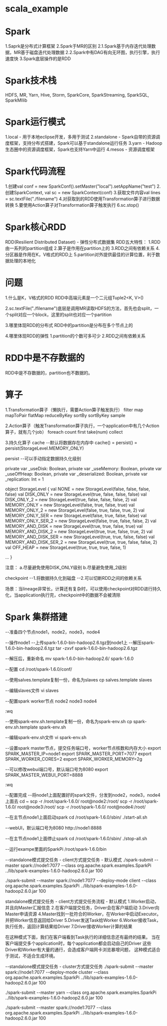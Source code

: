 # scala_example

# Spark
1.Saprk是分布式计算框架
2.Spark于MR的区别
2.1.Spark基于内存迭代处理数据，MR基于磁盘迭代处理数据
2.2.Spark中有DAG有向无环图，执行引擎，执行速度快
3.Spark底层操作的是RDD

# Spark技术栈
HDFS, MR, Yarn, Hive, Storm, SparkCore, SparkStreaming, SparkSQL, SparkMIlib

# Spark运行模式
1.local - 用于本地eclipse开发，多用于测试
2.standalone - Spark自带的资源调度框架，支持分布式搭建，Spark可以基于standalone运行任务
3.yarn - Hadoop生态圈中的资源调度框架，Spark也支持Yarn中运行
4.mesos - 资源调度框架

# Spark代码流程
1.创建val conf = new SparkConf().setMaster("local").setAppName("test")
2.创建SparkContext, val sc = new SparkContext(conf)
3.获取文件内容val lines = sc.textFile("./filename")
4.对获取到的RDD使用Transformation算子进行数据转换
5.要使用Action算子对Transformation算子触发执行
6.sc.stop()

# Spark核心RDD
RDD(Resilient Distributed Dataset) - 弹性分布式数据集
RDD五大特性：
1.RDD由一系列的partition组成
2.算子是作用在partition上的
3.RDD之间有依赖关系
4.分区器是作用在K，V格式的RDD上
5.partition对外提供最佳的计算位置，利于数据处理的本地化


# 问题
1.什么是K，V格式的RDD
RDD中高端元素是一个二元组Tuple2<K, V>()

2.sc.textFile("./filename")底层是调用MR读取HDFS的方法，首先也会split，一个split对应一个block，这里的split也对应一个partition

3.哪里体现RDD的分布式
RDD中的partition是分布在多个节点上的

4.哪里体现RDD的弹性
1.partition的个数可多可少
2.RDD之间有依赖关系

# RDD中是不存数据的
RDD中是不存数据的，partition也不数据的。

# 算子
1.Transformation算子（懒执行，需要Action算子触发执行）
filter
map
mapToPair
flatMap
reduceByKey
sortBy
sortByKey
sample

2.Action算子（触发Transformation算子执行，一个application中有几个Action算子，就有几个job）
foreach
count
first
take(num)
collect

3.持久化算子
cache 
--默认将数据存在内存中 cache() = persist() = persist(StorageLevel.MEMORY_ONLY)

persist
--可以手动指定数据持久化级别

private var _useDisk: Boolean,
private var _useMemory: Boolean,
private var _useOffHeap: Boolean,
private var _deserialized: Boolean,
private var _replication: Int = 1

object StorageLevel {
val NONE = new StorageLevel(false, false, false, false)
val DISK_ONLY = new StorageLevel(true, false, false, false)
val DISK_ONLY_2 = new StorageLevel(true, false, false, false, 2)
val MEMORY_ONLY = new StorageLevel(false, true, false, true)
val MEMORY_ONLY_2 = new StorageLevel(false, true, false, true, 2)
val MEMORY_ONLY_SER = new StorageLevel(false, true, false, false)
val MEMORY_ONLY_SER_2 = new StorageLevel(false, true, false, false, 2)
val MEMORY_AND_DISK = new StorageLevel(true, true, false, true)
val MEMORY_AND_DISK_2 = new StorageLevel(true, true, false, true, 2)
val MEMORY_AND_DISK_SER = new StorageLevel(true, true, false, false)
val MEMORY_AND_DISK_SER_2 = new StorageLevel(true, true, false, false, 2)
val OFF_HEAP = new StorageLevel(true, true, true, false, 1)

...
}

注意：
a.尽量避免使用DISK_ONLY级别
b.尽量避免使用_2级别


checkpoint
--1.将数据持久化到磁盘
--2.可以切断RDD之间的依赖关系

场景：当lineage非常长，计算还有复杂时，可以使用checkpoint对RDD进行持久化，当application执行完，checkpoint中的数据不会被清除



# Spark 集群搭建
--准备四个节点node1，node2，node3，node4

--操作node1
--上传spark-1.6.0-bin-hadoop2.6.tgz到node1上
--解压spark-1.6.0-bin-hadoop2.6.tgz
tar -zxvf spark-1.6.0-bin-hadoop2.6.tgz

--解压后，重新命名
mv  spark-1.6.0-bin-hadoop2.6/ spark-1.6.0

--配置
cd /root/spark-1.6.0/conf/

--使用salves.template复制一份，命名为slaves
cp salves.template slaves


--编辑slaves文件
vi slaves


--配置spark worker节点
node2
node3
node4

:wq


--使用spark-env.sh.template复制一份，命名为spark-env.sh
cp spark-env.sh.template spark-env.sh

--编辑spark-env.sh文件
vi spark-env.sh

--设置spark master节点，提交任务端口号，worker节点核数和内存大小
export SPARK_MASTER_IP=node1
export SPARK_MASTER_PORT=7077
export SPARK_WORKER_CORES=2
export SPARK_WORKER_MEMORY=2g

--可以修改webui端口号，默认端口号为8080
export SPARK_MASTER_WEBUI_PORT=8888


:wq


--配置完成
--将node1上面配置好的spark文件，分发到node2，node3，node4上面去
cd ~
scp -r /root/spark-1.6.0/ root@node2:/root/
scp -r /root/spark-1.6.0/ root@node3:/root/ 
scp -r /root/spark-1.6.0/ root@node4:/root/



--在主节点node1上面启动spark
cd /root/spark-1.6.0/sbin/
./start-all.sh

--webUI，默认端口号为8080
http://node1:8888


--在主节点node1上面停止spark
cd /root/spark-1.6.0/sbin/
./stop-all.sh




--运行exampe里面的SparkPi
/root/spark-1.6.0/bin

--standalone模式提交任务 - client方式提交任务 - 默认模式
./spark-submit --master spark://node1:7077 --class org.apache.spark.examples.SparkPi ../lib/spark-examples-1.6.0-hadoop2.6.0.jar 100

./spark-submit --master spark://node1:7077 --deploy-mode client --class org.apache.spark.examples.SparkPi ../lib/spark-examples-1.6.0-hadoop2.6.0.jar 100


standalone模式提交任务 - client方式提交任务流程 - 默认模式
1.Worker启动，并且向Master汇报信息
2.在客户端提交任务，Driver会在客户端启动
3.Driver向Master申请资源
4.Master找到一批符合的Worker，在Worker中启动Executor。并把Worker信息返回给Driver
5.Driver发送Task给Worker
6.Worker接收Task，执行任务，返回计算结果给Driver
7.Driver接收Worker计算的结果

在这种模式下面，我们在客户端看到Task执行的详细信息还有最终的结果。
当在客户端提交多个application时，每个application都会启动自己的Driver
这些Driver和Worker有大量的通行，会造成客户端网卡浏览暴增问题，
这种模式适合于测试，不适合生成环境。



--standalone模式提交任务 - cluster方式提交任务
./spark-submit --master spark://node1:7077 --deploy-mode cluster --class org.apache.spark.examples.SparkPi ../lib/spark-examples-1.6.0-hadoop2.6.0.jar 100


./spark-submit --master yarn --class org.apache.spark.examples.SparkPi ../lib/spark-examples-1.6.0-hadoop2.6.0.jar 100

./spark-submit --master spark://node1:7077 --class org.apache.spark.examples.SparkPi ../lib/spark-examples-1.6.0-hadoop2.6.0.jar 100















